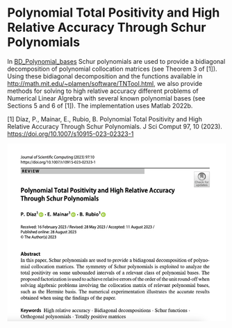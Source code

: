 # Polynomial Total Positivity and High Relative Accuracy Through Schur Polynomials

In [BD_Polynomial_bases](https://github.com/BeatrizRubio/Article_JSC_2023/tree/main/BD_Polynomial_bases) Schur polynomials are used to provide a bidiagonal decomposition of polynomial collocation matrices (see Theorem 3 of [1]).  Using these bidiagonal decomposition and the functions available in  http://math.mit.edu/~plamen/software/TNTool.html, we also provide methods for solving to high relative accuracy  different problems of Numerical Linear Algrebra with several known polynomial bases (see Sections 5  and 6 of [1]). The implementation uses Matlab 2022b.

[1] Díaz, P., Mainar, E., Rubio, B. Polynomial Total Positivity and High Relative Accuracy Through Schur Polynomials. J Sci Comput 97, 10 (2023). https://doi.org/10.1007/s10915-023-02323-1

![paper_banner](banner.png)


